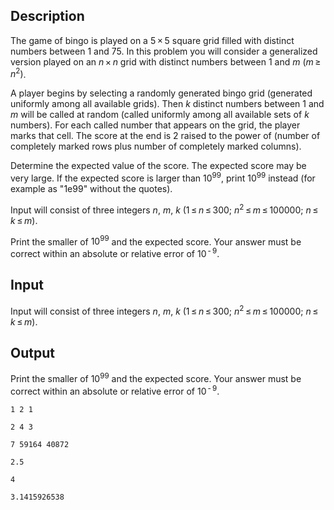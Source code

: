 ## Description

<div><p>The game of bingo is played on a <span class="tex-span">5 × 5</span> square grid filled with distinct numbers between <span class="tex-span">1</span> and <span class="tex-span">75</span>. In this problem you will consider a generalized version played on an <span class="tex-span"><i>n</i> × <i>n</i></span> grid with distinct numbers between <span class="tex-span">1</span> and <span class="tex-span"><i>m</i></span> <span class="tex-span">(<i>m</i> ≥ <i>n</i><sup class="upper-index">2</sup>)</span>. </p><p>A player begins by selecting a randomly generated bingo grid (generated uniformly among all available grids). Then <span class="tex-span"><i>k</i></span> distinct numbers between <span class="tex-span">1</span> and <span class="tex-span"><i>m</i></span> will be called at random (called uniformly among all available sets of <span class="tex-span"><i>k</i></span> numbers). For each called number that appears on the grid, the player marks that cell. The score at the end is 2 raised to the power of (number of completely marked rows plus number of completely marked columns).</p><p>Determine the expected value of the score. The expected score may be very large. If the expected score is larger than <span class="tex-span">10<sup class="upper-index">99</sup></span>, print <span class="tex-span">10<sup class="upper-index">99</sup></span> instead (for example as "<span class="tex-font-style-tt">1e99</span>" without the quotes).</p></div><div class="input-specification"><p>Input will consist of three integers <span class="tex-span"><i>n</i></span>, <span class="tex-span"><i>m</i></span>, <span class="tex-span"><i>k</i></span> <span class="tex-span">(1 ≤ <i>n</i> ≤ 300;&nbsp;<i>n</i><sup class="upper-index">2</sup> ≤ <i>m</i> ≤ 100000;&nbsp;<i>n</i> ≤ <i>k</i> ≤ <i>m</i>)</span>.</p></div><div class="output-specification"><p>Print the smaller of <span class="tex-span">10<sup class="upper-index">99</sup></span> and the expected score. Your answer must be correct within an absolute or relative error of <span class="tex-span">10<sup class="upper-index"> - 9</sup></span>.</p></div>

## Input

<p>Input will consist of three integers <span class="tex-span"><i>n</i></span>, <span class="tex-span"><i>m</i></span>, <span class="tex-span"><i>k</i></span> <span class="tex-span">(1 ≤ <i>n</i> ≤ 300;&nbsp;<i>n</i><sup class="upper-index">2</sup> ≤ <i>m</i> ≤ 100000;&nbsp;<i>n</i> ≤ <i>k</i> ≤ <i>m</i>)</span>.</p>

## Output

<p>Print the smaller of <span class="tex-span">10<sup class="upper-index">99</sup></span> and the expected score. Your answer must be correct within an absolute or relative error of <span class="tex-span">10<sup class="upper-index"> - 9</sup></span>.</p>





```input1
1 2 1

```




```input2
2 4 3

```




```input3
7 59164 40872

```




```output1
2.5

```




```output2
4

```




```output3
3.1415926538

```


